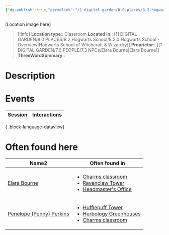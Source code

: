 ```yaml
---
{"dg-publish":true,"permalink":"/1-digital-garden/8-0-places/8-2-hogwarts-school/8-2-05-charms-classroom/","tags":["#place","hogwarts","#classroom"]}
---
```


[Location image here]
>[!info]
>**Location type**::  Classroom
>**Located in**:: [[1 DIGITAL GARDEN/8.0 PLACES/8.2 Hogwarts School/8.2.0 Hogwarts School - Overview\|Hogwarts School of Witchcraft & Wizardry]]
>**Proprietor**:: [[1 DIGITAL GARDEN/7.0 PEOPLE/7.3 NPCs/Elara Bourne\|Elara Bourne]]
>**ThreeWordSummary**::  

# Description


# Events

| Session | Interactions |
| ------- | ------------ |

{ .block-language-dataview}

# Often found here

<div><table class="dataview table-view-table"><thead class="table-view-thead"><tr class="table-view-tr-header"><th class="table-view-th"><span>Name</span><span class="dataview small-text">2</span></th><th class="table-view-th"><span>Often found in</span></th></tr></thead><tbody class="table-view-tbody"><tr><td><span><a data-tooltip-position="top" aria-label="1 DIGITAL GARDEN/7.0 PEOPLE/7.3 NPCs/Elara Bourne.md" data-href="1 DIGITAL GARDEN/7.0 PEOPLE/7.3 NPCs/Elara Bourne.md" href="1 DIGITAL GARDEN/7.0 PEOPLE/7.3 NPCs/Elara Bourne.md" class="internal-link" target="_blank" rel="noopener nofollow">Elara Bourne</a></span></td><td><ul class="dataview dataview-ul dataview-result-list-ul"><li class="dataview-result-list-li"><span><a data-tooltip-position="top" aria-label="1 DIGITAL GARDEN/8.0 PLACES/8.2 Hogwarts School/8.2.05 Charms Classroom.md" data-href="1 DIGITAL GARDEN/8.0 PLACES/8.2 Hogwarts School/8.2.05 Charms Classroom.md" href="1 DIGITAL GARDEN/8.0 PLACES/8.2 Hogwarts School/8.2.05 Charms Classroom.md" class="internal-link" target="_blank" rel="noopener nofollow">Charms classroom</a></span></li><li class="dataview-result-list-li"><span><a data-tooltip-position="top" aria-label="1 DIGITAL GARDEN/8.0 PLACES/8.2 Hogwarts School/8.3.04 Ravenclaw Tower.md" data-href="1 DIGITAL GARDEN/8.0 PLACES/8.2 Hogwarts School/8.3.04 Ravenclaw Tower.md" href="1 DIGITAL GARDEN/8.0 PLACES/8.2 Hogwarts School/8.3.04 Ravenclaw Tower.md" class="internal-link" target="_blank" rel="noopener nofollow">Ravenclaw Tower</a></span></li><li class="dataview-result-list-li"><span><a data-tooltip-position="top" aria-label="1 DIGITAL GARDEN/8.0 PLACES/8.2 Hogwarts School/8.4.01 Headmaster's Office.md" data-href="1 DIGITAL GARDEN/8.0 PLACES/8.2 Hogwarts School/8.4.01 Headmaster's Office.md" href="1 DIGITAL GARDEN/8.0 PLACES/8.2 Hogwarts School/8.4.01 Headmaster's Office.md" class="internal-link" target="_blank" rel="noopener nofollow">Headmaster's Office</a></span></li></ul></td></tr><tr><td><span><a data-tooltip-position="top" aria-label="1 DIGITAL GARDEN/7.0 PEOPLE/7.3 NPCs/Penelope (Penny) Perkins.md" data-href="1 DIGITAL GARDEN/7.0 PEOPLE/7.3 NPCs/Penelope (Penny) Perkins.md" href="1 DIGITAL GARDEN/7.0 PEOPLE/7.3 NPCs/Penelope (Penny) Perkins.md" class="internal-link" target="_blank" rel="noopener nofollow">Penelope (Penny) Perkins</a></span></td><td><ul class="dataview dataview-ul dataview-result-list-ul"><li class="dataview-result-list-li"><span><a data-tooltip-position="top" aria-label="1 DIGITAL GARDEN/8.0 PLACES/8.2 Hogwarts School/8.3.01 Hufflepuff Tower.md" data-href="1 DIGITAL GARDEN/8.0 PLACES/8.2 Hogwarts School/8.3.01 Hufflepuff Tower.md" href="1 DIGITAL GARDEN/8.0 PLACES/8.2 Hogwarts School/8.3.01 Hufflepuff Tower.md" class="internal-link" target="_blank" rel="noopener nofollow">Hufflepuff Tower</a></span></li><li class="dataview-result-list-li"><span><a data-tooltip-position="top" aria-label="1 DIGITAL GARDEN/8.0 PLACES/8.2 Hogwarts School/8.2.01 Herbology Greenhouses.md" data-href="1 DIGITAL GARDEN/8.0 PLACES/8.2 Hogwarts School/8.2.01 Herbology Greenhouses.md" href="1 DIGITAL GARDEN/8.0 PLACES/8.2 Hogwarts School/8.2.01 Herbology Greenhouses.md" class="internal-link" target="_blank" rel="noopener nofollow">Herbology Greenhouses</a></span></li><li class="dataview-result-list-li"><span><a data-tooltip-position="top" aria-label="1 DIGITAL GARDEN/8.0 PLACES/8.2 Hogwarts School/8.2.05 Charms Classroom.md" data-href="1 DIGITAL GARDEN/8.0 PLACES/8.2 Hogwarts School/8.2.05 Charms Classroom.md" href="1 DIGITAL GARDEN/8.0 PLACES/8.2 Hogwarts School/8.2.05 Charms Classroom.md" class="internal-link" target="_blank" rel="noopener nofollow">Charms classroom</a></span></li></ul></td></tr></tbody></table></div>
